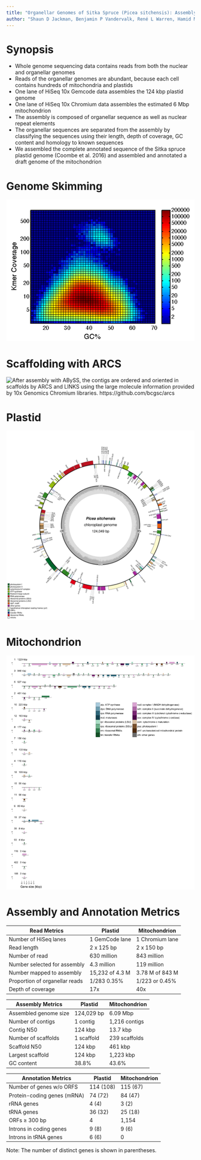 ```yaml
---
title: "Organellar Genomes of Sitka Spruce (Picea sitchensis): Assembly and Annotation"
author: "Shaun D Jackman, Benjamin P Vandervalk, René L Warren, Hamid Mohamadi, Justin Chu, Sarah Yeo, Lauren Coombe, Stephen Pleasance, Robin J Coope, Joerg Bohlmann, Steven JM Jones, and İnanç Birol, BC Cancer Agency Genome Sciences Centre, Vancouver, Canada, <http://www.bcgsc.ca>"
---
```


# Synopsis

+ Whole genome sequencing data contains reads from both the nuclear and organellar genomes
+ Reads of the organellar genomes are abundant, because each cell contains hundreds of mitochondria and plastids
+ One lane of HiSeq 10x Gemcode data assembles the 124 kbp plastid genome
+ One lane of HiSeq 10x Chromium data assembles the estimated 6 Mbp mitochondrion
+ The assembly is composed of organellar sequence as well as nuclear repeat elements
+ The organellar sequences are separated from the assembly by classifying the sequences using their length, depth of coverage, GC content and homology to known sequences
+ We assembled the complete annotated sequence of the Sitka spruce plastid genome (Coombe et al. 2016) and assembled and annotated a draft genome of the mitochondrion

# Genome Skimming

![A distinct group of 6 Mbp, putative organellar sequences, are seen by plotting k-mer coverage vs GC content of the contigs of the white spruce whole genome assembly](images/picea-glauca-depth-gc.png)

# Scaffolding with ARCS

![After assembly with ABySS, the contigs are ordered and oriented in scaffolds by ARCS and LINKS using the large molecule information provided by 10x Genomics Chromium libraries. <https://github.com/bcgsc/arcs>](images/arcs.png)

# Plastid

![The complete plastid genome of Sitka spruce. The chloroplast genome was annotated using MAKER and plotted using OrganellarGenomeDRAW (Lohse et al. 2007). The inner grey track depicts the GC content of the genome (Coombe et al. 2016).](images/picea-sitchensis-plastid.png)

# Mitochondrion

![Relative order and size of genes on the scaffolds of the white spruce mitochondrial genome. Each box is proportional to the size of the gene including introns, except that genes smaller than 200 bp are shown as 200 bp. The space between genes is not to scale. An asterisk indicates that the gene name is truncated. Only scaffolds that harbour annotated mitochondrial genes are shown.](images/picea-sitchensis-mitochondrion.png)

# Assembly and Annotation Metrics

| Read Metrics                    | Plastid         | Mitochondrion
|---------------------------------|-----------------|--------------
| Number of HiSeq lanes           | 1 GemCode lane  | 1 Chromium lane
| Read length                     | 2 x 125 bp      | 2 x 150 bp
| Number of read                  | 630 million     | 843 million
| Number selected for assembly    | 4.3 million     | 119 million
| Number mapped to assembly       | 15,232 of 4.3 M | 3.78 M of 843 M
| Proportion of organellar reads  | 1/283 0.35%     | 1/223 or 0.45%
| Depth of coverage               | 17x             | 40x

| Assembly Metrics                | Plastid         | Mitochondrion
|---------------------------------|-----------------|--------------
| Assembled genome size           | 124,029 bp      | 6.09 Mbp
| Number of contigs               | 1 contig        | 1,216 contigs
| Contig N50                      | 124 kbp         | 13.7 kbp
| Number of scaffolds             | 1 scaffold      | 239 scaffolds
| Scaffold N50                    | 124 kbp         | 461 kbp
| Largest scaffold                | 124 kbp         | 1,223 kbp
| GC content                      | 38.8%           | 43.6%

| Annotation Metrics              | Plastid         | Mitochondrion
|---------------------------------|-----------------|--------------
| Number of genes w/o ORFS        | 114 (108)       | 115 (67)
| Protein-coding genes (mRNA)     | 74 (72)         | 84 (47)
| rRNA genes                      | 4 (4)           | 3 (2)
| tRNA genes                      | 36 (32)         | 25 (18)
| ORFs ≥ 300 bp                   | 4               | 1,154
| Introns in coding genes         | 9 (8)           | 9 (6)
| Introns in tRNA genes           | 6 (6)           | 0

Note: The number of distinct genes is shown in parentheses.
